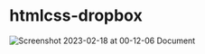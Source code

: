 # htmlcss-dropbox

![Screenshot 2023-02-18 at 00-12-06 Document](https://user-images.githubusercontent.com/88691096/219814538-4c5eee7f-2bb0-481d-a4b5-0536e0408931.png)
